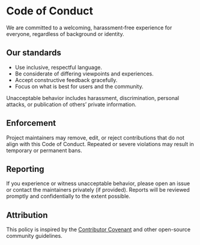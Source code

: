 # Code of Conduct

We are committed to a welcoming, harassment‑free experience for everyone, regardless of background or identity.

## Our standards
- Use inclusive, respectful language.
- Be considerate of differing viewpoints and experiences.
- Accept constructive feedback gracefully.
- Focus on what is best for users and the community.

Unacceptable behavior includes harassment, discrimination, personal attacks, or publication of others’ private information.

## Enforcement
Project maintainers may remove, edit, or reject contributions that do not align with this Code of Conduct. Repeated or severe violations may result in temporary or permanent bans.

## Reporting
If you experience or witness unacceptable behavior, please open an issue or contact the maintainers privately (if provided). Reports will be reviewed promptly and confidentially to the extent possible.

## Attribution
This policy is inspired by the [Contributor Covenant](https://www.contributor-covenant.org/) and other open-source community guidelines.
